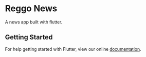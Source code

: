 # Reggo News

A news app built with flutter.

## Getting Started

For help getting started with Flutter, view our online
[documentation](https://flutter.io/).
